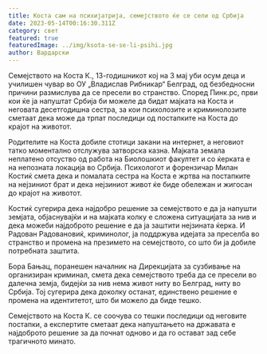 ```yaml
---
title: Коста сам на психијатрија, семејството ќе се сели од Србија
date: 2023-05-14T00:16:30.311Z
category: свет
featured: true
featuredImage: ../img/ksota-se-se-li-psihi.jpg
author: Вардарски
---
```

Семејството на Коста К., 13-годишникот кој на 3 мај уби осум деца и училишен чувар во ОУ „Владислав Рибникар“ Белград, од безбедносни причини размислува да се пресели во странство. Според Пинк.рс, први кои ќе ја напуштат Србија би можеле да бидат мајката на Коста и неговата десетгодишна сестра, за кои психолозите и криминолозите сметаат дека може да трпат последици од постапките на Коста до крајот на животот.

Родителите на Коста добиле стотици закани на интернет, а неговиот татко моментално отслужува затворска казна. Мајката земала неплатено отсуство од работа на Биолошкиот факултет и со ќерката е на непозната локација во Србија. Психологот и форензичар Милан Костиќ смета дека и помалата сестра на Коста е жртва на постапките на нејзиниот брат и дека нејзиниот живот ќе биде обележан и жигосан до крајот на животот.

Костиќ сугерира дека најдобро решение за семејството е да ја напушти земјата, објаснувајќи и на мајката колку е сложена ситуацијата за нив и дека можеби најдоброто решение е да ја заштити нејзината ќерка. И Радован Радовановиќ, криминолог, ја поддржува идејата за преселба во странство и промена на презимето на семејството, со што би ја добиле потребната заштита.

Бора Бањац, поранешен началник на Дирекцијата за сузбивање на организиран криминал, смета дека семејството треба да се пресели во далечна земја, бидејќи за нив нема живот ниту во Белград, ниту во Србија. Тој сугерира дека доколку останат, единствено решение е промена на идентитетот, што би можело да биде тешко.

Семејството на Коста К. се соочува со тешки последици од неговите постапки, а експертите сметаат дека напуштањето на државата е најдоброто решение за да почнат одново и да го остават зад себе трагичното минато.